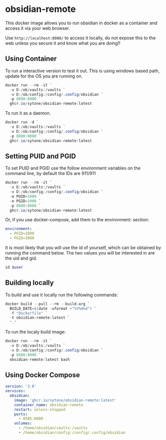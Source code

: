 # obsidian-remote

This docker image allows you to run obsidian in docker as a container and access it via your web browser.

Use `http://localhost:8080/` to access it locally, do not expose this to the web unless you secure it and know what you are doing!!

## Using Container

To run a interactive version to test it out. This is using windows based path, update for the OS you are running on.

```PowerShell
docker run --rm -it `
  -v D:/ob/vaults:/vaults `
  -v D:/ob/config:/config/.config/obsidian `
  -p 8080:8080 `
  ghcr.io/sytone/obsidian-remote:latest
```

To run it as a daemon.

```PowerShell
docker run -d `
  -v D:/ob/vaults:/vaults `
  -v D:/ob/config:/config/.config/obsidian `
  -p 8080:8080 `
  ghcr.io/sytone/obsidian-remote:latest
```

## Setting PUID and PGID

To set PUID and PGID use the follow environment variables on the command line, by default the IDs are 911/911 

```PowerShell
docker run --rm -it `
  -v D:/ob/vaults:/vaults `
  -v D:/ob/config:/config/.config/obsidian `
  -e PUID=1000 `
  -e PGID=1000 `
  -p 8080:8080 `
  ghcr.io/sytone/obsidian-remote:latest
```

Or, if you use docker-compose, add them to the environment: section:

```yaml
environment:
  - PUID=1000
  - PGID=1000
```

It is most likely that you will use the id of yourself, which can be obtained by running the command below. The two values you will be interested in are the uid and gid.

```powershell
id $user
```

## Building locally

To build and use it locally run the following commands:

```PowerShell
docker build --pull --rm --build-arg `
  BUILD_DATE=$(date -uformat +"%Y%m%d") `
  -f "Dockerfile" `
  -t obsidian-remote:latest `
  "."
```

To run the localy build image:

```PowerShell
docker run --rm -it `
  -v D:/ob/vaults:/vaults `
  -v D:/ob/config:/config/.config/obsidian `
  -p 8080:8080 `
  obsidian-remote:latest bash
```

## Using Docker Compose

```YAML
version: '3.8'
services:
  obsidian:
    image: 'ghcr.io/sytone/obsidian-remote:latest'
    container_name: obsidian-remote
    restart: unless-stopped
    ports:
      - 8585:8080
    volumes:
      - /home/obsidian/vaults:/vaults
      - /home/obsidian/config:/config/.config/obsidian

```
